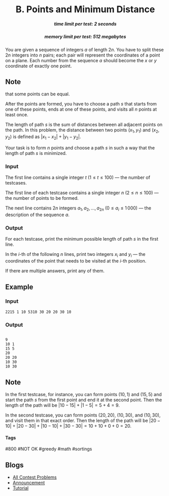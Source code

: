 <h1 style='text-align: center;'> B. Points and Minimum Distance</h1>

<h5 style='text-align: center;'>time limit per test: 2 seconds</h5>
<h5 style='text-align: center;'>memory limit per test: 512 megabytes</h5>

You are given a sequence of integers $a$ of length $2n$. You have to split these $2n$ integers into $n$ pairs; each pair will represent the coordinates of a point on a plane. Each number from the sequence $a$ should become the $x$ or $y$ coordinate of exactly one point. 
## Note

 that some points can be equal.

After the points are formed, you have to choose a path $s$ that starts from one of these points, ends at one of these points, and visits all $n$ points at least once.

The length of path $s$ is the sum of distances between all adjacent points on the path. In this problem, the distance between two points $(x_1, y_1)$ and $(x_2, y_2)$ is defined as $|x_1-x_2| + |y_1-y_2|$.

Your task is to form $n$ points and choose a path $s$ in such a way that the length of path $s$ is minimized.

### Input

The first line contains a single integer $t$ ($1 \le t \le 100$) — the number of testcases.

The first line of each testcase contains a single integer $n$ ($2 \le n \le 100$) — the number of points to be formed.

The next line contains $2n$ integers $a_1, a_2, \dots, a_{2n}$ ($0 \le a_i \le 1\,000$) — the description of the sequence $a$.

### Output

For each testcase, print the minimum possible length of path $s$ in the first line.

In the $i$-th of the following $n$ lines, print two integers $x_i$ and $y_i$ — the coordinates of the point that needs to be visited at the $i$-th position.

If there are multiple answers, print any of them.

## Example

### Input


```text
2215 1 10 5310 30 20 20 30 10
```
### Output

```text

9
10 1
15 5
20
20 20
10 30
10 30

```
## Note

In the first testcase, for instance, you can form points $(10, 1)$ and $(15, 5)$ and start the path $s$ from the first point and end it at the second point. Then the length of the path will be $|10 - 15| + |1 - 5| = 5 + 4 = 9$.

In the second testcase, you can form points $(20, 20)$, $(10, 30)$, and $(10, 30)$, and visit them in that exact order. Then the length of the path will be $|20 - 10| + |20 - 30| + |10 - 10| + |30 - 30| = 10 + 10 + 0 + 0 = 20$.



#### Tags 

#800 #NOT OK #greedy #math #sortings 

## Blogs
- [All Contest Problems](../Educational_Codeforces_Round_157_(Rated_for_Div._2).md)
- [Announcement](../blogs/Announcement.md)
- [Tutorial](../blogs/Tutorial.md)
